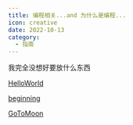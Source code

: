```yaml
---
title: 编程相关...and 为什么是编程...
icon: creative
date: 2022-10-13
category:
  - 指南
---
```


我完全没想好要放什么东西

[HelloWorld](helloworld/README.md)

[beginning](./helloworld/beginning.md)

[GoToMoon](./helloworld/why-the-moon.md)

